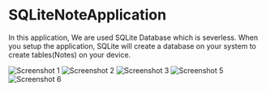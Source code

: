 # SQLiteNoteApplication

In this application, We are used SQLite Database which is severless. When you setup the application, 
SQLite will create a database on your system to create tables(Notes) on your device.

![Screenshot 1](1.jpg)
![Screenshot 2](2.jpg)
![Screenshot 3](3.jpg)
![Screenshot 5](5.jpg)
![Screenshot 6](6.jpg)
